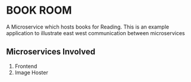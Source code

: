 # BOOK ROOM
A Microservice which hosts books for Reading.
This is an example application to illustrate east west communication between microservices

## Microservices Involved

1. Frontend
2. Image Hoster

